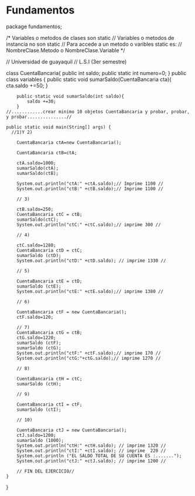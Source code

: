 # Fundamentos
package fundamentos;

/* Variables o metodos de clases son static
// Variables o metodos de instancia no son static
// Para accede a un metodo o varibles static es:
// NombreClase.Metodo o NombreClase.Variable
*/

// Universidad de guayaquil 
// L.S.I (3er semestre)


class CuentaBancaria{
    public int saldo;
    public static int numero=0;
}
    public class variables {
        public static void sumarSaldo(CuentaBancaria cta){
            cta.saldo +=50;
        }
        
        public static void sumarSaldo(int saldo){
            saldo +=30;
        }
    //............crear minimo 10 objetos CuentaBancaria y probar, probar, y probar...............//
        
    public static void main(String[] args) {
      //1)Y 2)
      
        CuentaBancaria ctA=new CuentaBancaria();
        
        CuentaBancaria ctB=ctA;
        
        ctA.saldo=1000;
        sumarSaldo(ctA);
        sumarSaldo(ctB);
        
        System.out.println("ctA:" +ctA.saldo);// Imprime 1100 //
        System.out.println("ctB:" +ctB.saldo);// Imprime 1100 //
        
        // 3)
        
        ctB.saldo=250;
        CuentaBancaria ctC = ctB;
        sumarSaldo(ctC);
        System.out.println("ctC:" +ctC.saldo);// imprime 300 //
        
        // 4)
        
        ctC.saldo=1280;
        CuentaBancaria ctD = ctC;
        sumarSaldo (ctD);
        System.out.println("ctD:" +ctD.saldo); // imprime 1330 //
        
        // 5)
        
        CuentaBancaria ctE = ctD;
        sumarSaldo (ctE);
        System.out.println("ctE:" +ctE.saldo);// imprime 1380 //
        
        // 6)
        
        CuentaBancaria ctF = new CuentaBancaria();
        ctF.saldo=120;
        
        // 7)
        CuentaBancaria ctG = ctB;
        ctG.saldo=1220;
        sumarSaldo (ctF);
        sumarSaldo (ctG);
        System.out.println("ctF:" +ctF.saldo);// imprime 170 //
        System.out.println("ctG:"+ctG.saldo);// imprime 1270 //
        
        // 8)
        
        CuentaBancaria ctH = ctC;
        sumarSaldo (ctH);
        
        // 9)
        
        CuentaBancaria ctI = ctF;
        sumarSaldo (ctI);
        
        // 10)
        
        CuentaBancaria ctJ = new CuentaBancaria();
        ctJ.saldo=1200;
        sumarSaldo (1000);
        System.out.println("ctH:" +ctH.saldo); // imprime 1320 //
        System.out.println("ctI:" +ctI.saldo); // imprime  220 //
        System.out.println ("EL SALDO TOTAL DE SU CUENTA ES :.......");
        System.out.println("ctJ:" +ctJ.saldo); // imprime 1200 //
       
        // FIN DEL EJERCICIO//
    }
  
}
       
    
    
    
    
    
    
    
    
    
    
    
    
    
    
    
    
